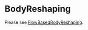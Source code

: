 # BodyReshaping

Please see [FlowBasedBodyReshaping](https://github.com/JianqiangRen/FlowBasedBodyReshaping).
